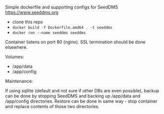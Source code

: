 Simple dockerfile and supporting configs for SeedDMS https://www.seeddms.org

* clone this repo
* `docker build -f Dockerfile.amd64 . -t seeddms`
* `docker run --name seeddms seeddms`

Container listens on port 80 (nginx). SSL termination should be done elsewhere.

Volumes:
* /app/data
* /app/config

Maintenance:

If using sqllite (default and not sure if other DBs are even possible), backup can be done by stopping SeedDMS and backing up /app/data and /app/config directories.
Restore can be done in same way - stop container and replace contents of those two directories.
